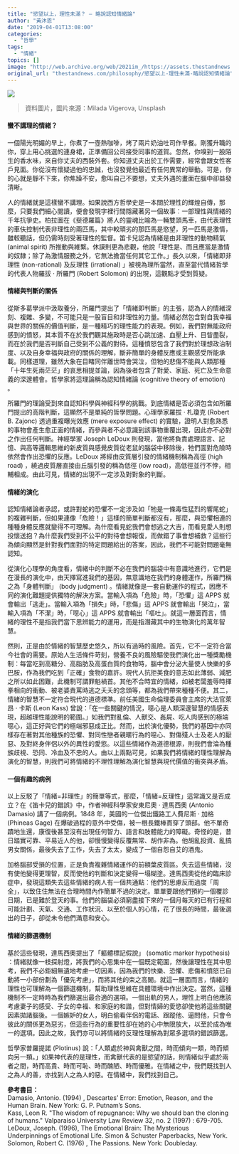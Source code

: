 ```yaml
---
title: "慾望以上，理性未滿？ ― 略說認知情緒論"
author: "黃沐恩"
date: "2019-04-01T13:08:00"
categories:
  - "哲學"
tags:
  - "情緒"
topics: []
image: "http://web.archive.org/web/2021im_/https://assets.thestandnews.com/media/photos/milada-vigerova-7276-unsplash_v6FuO.png"
original_url: "thestandnews.com/philosophy/慾望以上-理性未滿-略說認知情緒論"
---
```

![](http://web.archive.org/web/2021im_/https://assets.thestandnews.com/media/photos/milada-vigerova-7276-unsplash_v6FuO.png)
> 資料圖片，圖片來源：Milada Vigerova, Unsplash

#### **蠻不講理的情緒？**

一個陽光明媚的早上，你煮了一壺熱咖啡，烤了兩片奶油吐司作早餐。剛獲升職的你，穿上用心挑選的連身裙，正準備回公司接受同事的道賀。忽然，你嗅到一股陌生的香水味，來自你丈夫的西裝外套。你知道丈夫出於工作需要，經常會跟女性客戶見面。你從沒有懷疑過他的忠誠，也沒發覺他最近有任何異常的舉動。可是，你的心就是靜不下來，你焦躁不安，愈叫自己不要想，丈夫外遇的畫面在腦中卻益發清晰。

人的情緒就是這樣蠻不講理。如果說西方哲學史是一本關於理性的輝煌自傳，那麼，只要我們細心閱讀，便會發現字裡行間隱藏著另一個故事︰一部理性與情緒的千年抗爭史。柏拉圖在《斐德羅篇》將人的靈魂比喻為一輛雙頭馬車，由代表理性的車伕控制代表非理性的兩匹馬，其中較頑劣的那匹馬是慾望，另一匹馬是激情，雖較聽話，但仍需時刻受著理性的監督。笛卡兒認為情緒是由非理性的動物精氣 (animal spirit) 所推動與維繫。休謨則更為悲觀，他說「理性是、而且應當是激情的奴隸；除了為激情服務之外，它無法擔當任何其它工作。」長久以來，「情緒即非理性 (non-rational) 及反理性 (irrational) 」被視為理所當然，直至當代情緒哲學的代表人物羅拔 · 所羅門 (Robert Solomon) 的出現，這觀點才受到質疑。

#### **情緒與判斷的關係**

從斯多葛學派中汲取養分，所羅門提出了「情緒即判斷」的主張，認為人的情緒深刻、複雜、多變，不可能只是一股盲目和非理性的力量。情緒必然包含對自我幸福與世界的關係的價值判斷，是一種精巧的理性能力的表現。例如，我們對無能政府感到的憤怒，其本質不在於我們觀其施政時是否心跳加速、血壓上升、目眥盡裂，而在於我們是否判斷自己受到不公義的對待。這種憤怒包含了我們對於理想政治制度、以及自身幸福與政府的關係的理解，斷非簡單的身體反應或主觀感受所能承載。同樣道理，雖然大象在目睹同伴離世時會哭泣，但牠的悲傷不能與人類那種「十年生死兩茫茫」的哀思相提並論，因為後者包含了對愛、家庭、死亡及生命意義的深邃體會。哲學家將這理論稱為認知情緒論 (cognitive theory of emotion) 。

所羅門的理論受到來自認知科學與神經科學的挑戰。到底情緒是否必須包含如所羅門提出的高階判斷，這顯然不是單純的哲學問題。心理學家羅拔 · 札瓊克 (Robert B. Zajonc) 透過重複曝光效應 (mere exposure effect) 的實驗，證明人對愈熟悉的事物會產生愈正面的情緒，而參與者不必意識到該事物重覆出現，因此亦不必對之作出任何判斷。神經學家 Joseph LeDoux 則發現，當他將負責處理語言、記憶、與高等邏輯思維的新皮質與感覺皮質從老鼠的腦袋中移除後，牠們面對危險時依然會作出恐懼的反應。LeDoux 將經由皮質層引發的情緒機制稱為高徑 (high road) ，繞過皮質層直接由丘腦引發的稱為低徑 (low road)，高低徑並行不悖，相輔相成。由此可見，情緒的出現不一定涉及對對象的判斷。

#### **情緒的演化**

認知情緒論者承認，或許對蛇的恐懼不一定涉及如「牠是一條毒性猛烈的響尾蛇」的複雜判斷，但如果連像「危險！」這樣的簡單判斷都沒有，那麼，與恐懼相連的種種身體反應就變得不可理解。為什麼看見蛇我們會想逃之大吉，而看見愛人則想投懷送抱？為什麼我們受到不公平的對待會想報復，而做錯了事會想補救？這些行為傾向顯然是針對我們面對的特定問題給出的答案，因此，我們不可能對問題毫無認知。

從演化心理學的角度看，情緒中的判斷不必在我們的腦袋中有意識地進行，它們是在漫長的演化中，由天擇寫進我們的基因，無意識地在我們的身體運作，所羅門稱之為「身體判斷」 (body judgment) 。情緒就像是一套自動運作的程式，因應不同的演化難題提供獨特的解決方案。當輸入項為「危險」時，「恐懼」這 APPS 就會輸出「逃走」。當輸入項為「損失」時，「悲傷」這 APPS 就會輸出「哭泣」，當輸入項為「不潔」時，「噁心」這 APPS 就會輸出「嘔吐」。就這一層面而言，情緒的理性不是指我們當下思辨能力的運用，而是指潛藏其中的生物演化的萬年智慧。

然則，正是由於情緒的智慧歷史悠久，所以有過時的風險。首先，它不一定符合當今社會的需要。原始人生活條件苛刻，營養不良的風險驅使我們演化出一種獎勵機制︰每當吃到高糖分、高脂肪及高蛋白質的食物時，腦中會分泌大量使人快樂的多巴胺，作為我們吃到「正確」食物的嘉許。現代人抗拒美食的意志如此薄弱、減肥之所以如此困難，此機制可謂罪魁禍首。其他不合時宜的情緒，如被老闆羞辱時揮拳相向的衝動、被老婆責罵時逃之夭夭的念頭等，都為我們帶來種種不便。其二，情緒的智慧不一定符合現代的道德標準。前任美國生命倫理委員會主席的大法官萊昂 · 卡斯 (Leon Kass) 曾說：「在一些關鍵的情況，噁心是人類深邃智慧的情感表現，超越理性能說明的範圍。」如我們對亂倫、人獸交、姦屍、吃人肉感到的極端噁心，這正好與它們的極端邪惡成正比。然而，出於演化優勢，我們的基因中亦同樣存在著對其他種族的恐懼、對同性戀者親暱行為的噁心、對傷殘人士及老人的厭惡、及對終身伴侶以外的異性的愛慾。以這些情緒作為道德根源，則我們會淪為種族歧視、恐同、冷血及不忠的人。由以上兩點可見，如果我們將情緒的理性理解為演化的智慧，則我們可將情緒的不理性理解為演化智慧與現代價值的衝突與矛盾。

#### **一個有趣的病例**

以上反駁了「情緒=非理性」的簡單等式，那麼，「情緒=反理性」這常識又是否成立？在《笛卡兒的錯誤》中，作者神經科學家安東尼奧 · 達馬西奧 (Antonio Damasio) 講了一個病例。1848 年，美國的一位傑出鐵路工人費尼斯 · 加格 (Phineas Gage) 在爆破過程的意外中受傷，被一根長鐵棒貫穿了頭部。他不單奇蹟地生還，康復後甚至沒有出現任何智力、語言和肢體能力的障礙。奇怪的是，昔日踏實可靠、平易近人的他，卻慢慢變得反覆無常、胡作非為。他胡亂投資、亂搞男女關係，最後失去了工作，失去了太太，變成了一個自怨自艾的酒鬼。

加格腦部受損的位置，正是負責複雜情緒運作的前額葉皮質區。失去這些情緒，沒有使他變得更理智，反而使他的判斷和決定變得一塌糊塗。達馬西奧從他的臨床診症中，發現這類失去這些情緒的病人有一個共通點︰他們的思慮反而過度「周全」，以致住住無法在合理時間內作簡單不過的決定。單單要跟他們預約一個覆診日期，已是難於登天的事。他們的腦袋必須窮盡接下來的一個月每天的已有行程和可能計劃、天氣、交通、工作狀況、以至於個人的心情，花了很長的時間，最後選出的日子，卻從未令他們滿意和安心。

#### **情緒的篩選機制**

基於這些發現，達馬西奧提出了「軀體標記假說」 (somatic marker hypothesis) ：情緒就像一枝探射燈，將我們的心思集中在一個既定範圍，然後讓理性在其中思考，我們不必鉅細無遺地考慮一切因素，因為我們的快樂、恐懼、悲傷和憤怒已自動將一小部份劃為「優先考慮」，而將其他的束之高閣。就這一層面而言，情緒的理性也可理解為一個篩選機制，幫助理性思維在具體環境中作出決定。當然，這種機制不一定時時為我們篩選出最合適的選項。一個出軌的男人，理性上明白他應該考慮妻子的感受、子女的幸福、和家庭的和諧，但對情婦的愛慾卻使他將這些關鍵因素拋諸腦後。一個嫉妒的女人，明白偷看伴侶的電話、跟蹤他、逼問他，只會令彼此的關係更為惡劣，但這些行為的重要性卻在她的心中無限放大，以至於成為唯一的選項。因此之故，我們亦可以將情緒的反理性理解為對眾多選項的錯誤篩選。

哲學家普羅提諾 (Plotinus) 說：「人類處於神與禽獸之間，時而傾向一類，時而傾向另一類。」如果神代表的是理性，而禽獸代表的是慾望的話，則情緒似乎處於兩者之間，時而高貴、時而可恥、時而醜陋、時而優雅。在情緒之中，我們既找到人之為人的善，亦找到人之為人的惡。在情緒中，我們找到自己。

**參考書目：**  
Damasio, Antonio. (1994) , Descartes’ Error: Emotion, Reason, and the Human Brain. New York: G. P. Putnam’s Sons.  
Kass, Leon R. "The wisdom of repugnance: Why we should ban the cloning of humans." Valparaiso University Law Review 32, no. 2 (1997) : 679-705.  
LeDoux, Joseph. (1996), The Emotional Brain: The Mysterious Underpinnings of Emotional Life. Simon & Schuster Paperbacks, New York.  
Solomon, Robert C. (1976) , The Passions. New York: Doubleday.